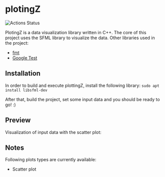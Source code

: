 # plotingZ
![Actions Status](https://github.com/zpervan/plotingZ/workflows/CI/badge.svg)

PlotingZ is a data visualization library written in C++. The core of this project uses the SFML library to visualize the data.
Other libraries used in the project:
- [fmt](https://github.com/fmtlib/fmt)
- [Google Test](https://github.com/google/googletest)

## Installation
In order to build and execute plottingZ, install the following library:
`sudo apt install libsfml-dev` 

After that, build the project, set some input data and you should be ready to go! :)

## Preview
Visualization of input data with the scatter plot:


## Notes
Following plots types are currently available:
* Scatter plot
